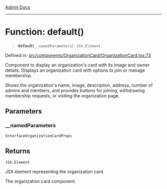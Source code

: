 [Admin Docs](/)

***

# Function: default()

> **default**(`__namedParameters`): `JSX.Element`

Defined in: [src/components/OrganizationCard/OrganizationCard.tsx:73](https://github.com/abhassen44/talawa-admin/blob/285f7384c3d26b5028a286d84f89b85120d130a2/src/components/OrganizationCard/OrganizationCard.tsx#L73)

Component to display an organization's card with its image and owner details.
Displays an organization card with options to join or manage membership.

Shows the organization's name, image, description, address, number of admins and members,
and provides buttons for joining, withdrawing membership requests, or visiting the organization page.

## Parameters

### \_\_namedParameters

`InterfaceOrganizationCardProps`

## Returns

`JSX.Element`

JSX element representing the organization card.

The organization card component.
